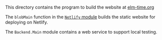 This directory contains the program to build the website at [elm-time.org](https://elm-time.org)

The `blobMain` function in the [`Netlify` module](./src/Netlify.elm) builds the static website for deploying on Netlify.

The `Backend.Main` module contains a web service to support local testing.
